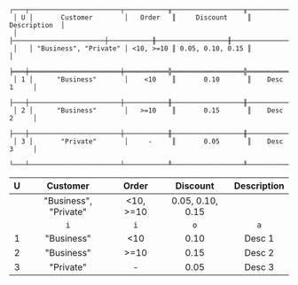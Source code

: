 ```text
 ┌───┬───────────────────────┬───────────╥──────────────────╥───────────────┐
 │ U │       Customer        │   Order   ║     Discount     ║  Description  │
 │   ├───────────────────────┼───────────╫──────────────────╫───────────────┤
 │   │ "Business", "Private" │ <10, >=10 ║ 0.05, 0.10, 0.15 ║               │
 ╞═══╪═══════════════════════╪═══════════╬══════════════════╬═══════════════╡
 │ 1 │      "Business"       │    <10    ║       0.10       ║    Desc 1     │
 ├───┼───────────────────────┼───────────╫──────────────────╫───────────────┤
 │ 2 │      "Business"       │   >=10    ║       0.15       ║    Desc 2     │
 ├───┼───────────────────────┼───────────╫──────────────────╫───────────────┤
 │ 3 │       "Private"       │     -     ║       0.05       ║    Desc 3     │
 └───┴───────────────────────┴───────────╨──────────────────╨───────────────┘
```

| U |       Customer        |   Order   |     Discount     | Description |
|:-:|:---------------------:|:---------:|:----------------:|:-----------:|
|   | "Business", "Private" | <10, >=10 | 0.05, 0.10, 0.15 |             |
|   |          `i`          |    `i`    |       `o`        |     `a`     |
| 1 |      "Business"       |    <10    |       0.10       |   Desc 1    |
| 2 |      "Business"       |   >=10    |       0.15       |   Desc 2    |
| 3 |       "Private"       |     -     |       0.05       |   Desc 3    |
